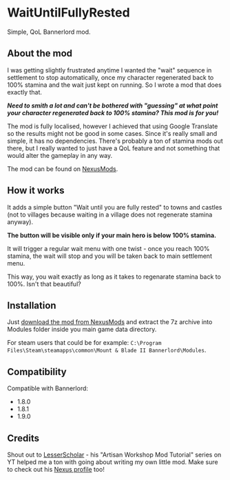 
# WaitUntilFullyRested

Simple, QoL Bannerlord mod.

## About the mod
I was getting slightly frustrated anytime I wanted the "wait" sequence in settlement to stop automatically, once my character regenerated back to 100% stamina and the wait just kept on running. So I wrote a mod that does exactly that.

***Need to smith a lot and can't be bothered with "guessing" at what point your character regenerated back to 100% stamina? This mod is for you!***

The mod is fully localised, however I achieved that using Google Translate so the results might not be good in some cases. Since it's really small and simple, it has no dependencies. There's probably a ton of stamina mods out there, but I really wanted to just have a QoL feature and not something that would alter the gameplay in any way.

The mod can be found on [NexusMods](https://www.nexusmods.com/mountandblade2bannerlord/mods/4515).

## How it works
It adds a simple button "Wait until you are fully rested" to towns and castles (not to villages because waiting in a village does not regenerate stamina anyway).

**The button will be visible only if your main hero is below 100% stamina.**

It will trigger a regular wait menu with one twist - once you reach 100% stamina, the wait will stop and you will be taken back to main settlement menu.

This way, you wait exactly as long as it takes to regenarate stamina back to 100%. Isn't that beautiful?

## Installation
Just [download the mod from NexusMods](https://www.nexusmods.com/mountandblade2bannerlord/mods/4515?tab=files) and extract the 7z archive into Modules folder inside you main game data directory.

For steam users that could be for example: `C:\Program Files\Steam\steamapps\common\Mount & Blade II Bannerlord\Modules`.

## Compatibility
Compatible with Bannerlord:

- 1.8.0
- 1.8.1
- 1.9.0

## Credits
Shout out to [LesserScholar﻿](https://www.youtube.com/c/LesserScholar) - his "Artisan Workshop Mod Tutorial" series on YT helped me a ton with going about writing my own little mod.
Make sure to check out his [Nexus profile](https://www.nexusmods.com/mountandblade2bannerlord/users/138714188) too!

